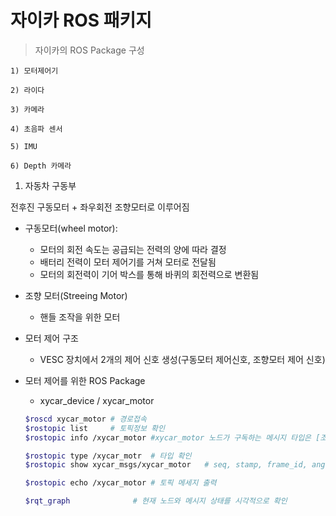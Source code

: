 # 자이카 ROS 패키지

> 자이카의 ROS Package 구성
    
    1) 모터제어기     

    2) 라이다

    3) 카메라

    4) 초음파 센서

    5) IMU

    6) Depth 카메라

1. 자동차 구동부

전후진 구동모터 + 좌우회전 조향모터로 이루어짐

* 구동모터(wheel motor):
    + 모터의 회전 속도는 공급되는 전력의 양에 따라 결정
    + 배터리 전력이 모터 제어기를 거쳐 모터로 전달됨
    + 모터의 회전력이 기어 박스를 통해 바퀴의 회전력으로 변환됨

* 조향 모터(Streeing Motor)

    + 핸들 조작을 위한 모터

* 모터 제어 구조
    + VESC 장치에서 2개의 제어 신호 생성(구동모터 제어신호, 조향모터 제어 신호)

* 모터 제어를 위한 ROS Package
    + xycar_device / xycar_motor

    ```bash
    $roscd xycar_motor # 경로접속
    $rostopic list     # 토픽정보 확인
    $rostopic info /xycar_motor #xycar_motor 노드가 구독하는 메시지 타입은 [조향각, 속도] 정보를 담은 custom 메시지

    $rostopic type /xycar_motr  # 타입 확인
    $rostopic show xycar_msgs/xycar_motor   # seq, stamp, frame_id, angle, speed

    $rostopic echo /xycar_motor # 토픽 메세지 출력

    $rqt_graph              # 현재 노드와 메시지 상태를 시각적으로 확인
    ```



    

    

